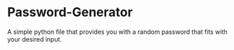 ﻿# Password-Generator
A simple python file that provides you with a random password that fits with your desired input.
